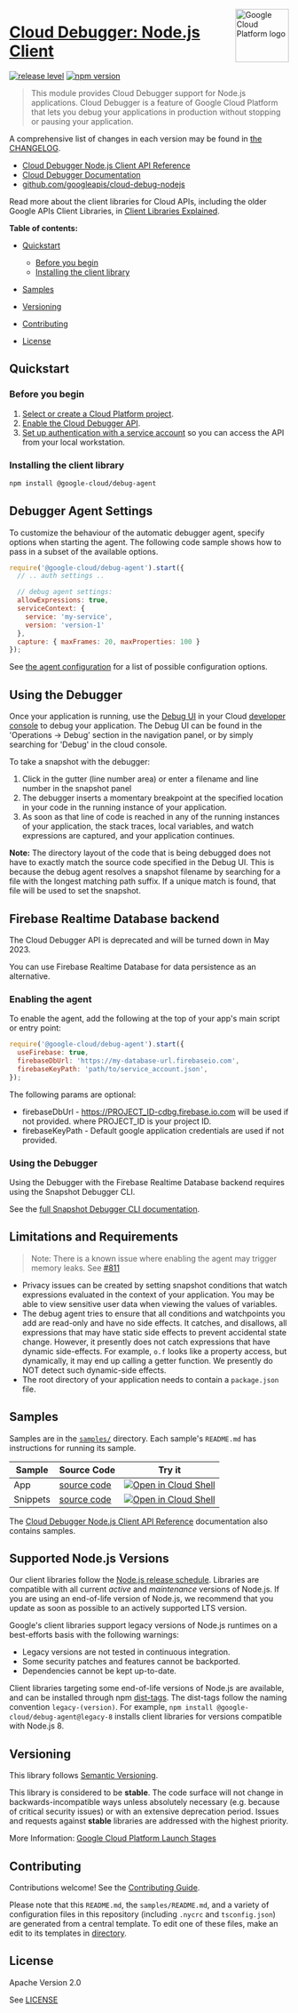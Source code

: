 [//]: # "This README.md file is auto-generated, all changes to this file will be lost."
[//]: # "To regenerate it, use `python -m synthtool`."
<img src="https://avatars2.githubusercontent.com/u/2810941?v=3&s=96" alt="Google Cloud Platform logo" title="Google Cloud Platform" align="right" height="96" width="96"/>

# [Cloud Debugger: Node.js Client](https://github.com/googleapis/cloud-debug-nodejs)

[![release level](https://img.shields.io/badge/release%20level-stable-brightgreen.svg?style=flat)](https://cloud.google.com/terms/launch-stages)
[![npm version](https://img.shields.io/npm/v/@google-cloud/debug-agent.svg)](https://www.npmjs.org/package/@google-cloud/debug-agent)




> This module provides Cloud Debugger support for Node.js applications.
Cloud Debugger is a feature of Google Cloud Platform that lets you debug your
applications in production without stopping or pausing your application.


A comprehensive list of changes in each version may be found in
[the CHANGELOG](https://github.com/googleapis/cloud-debug-nodejs/blob/main/CHANGELOG.md).

* [Cloud Debugger Node.js Client API Reference][client-docs]
* [Cloud Debugger Documentation][product-docs]
* [github.com/googleapis/cloud-debug-nodejs](https://github.com/googleapis/cloud-debug-nodejs)

Read more about the client libraries for Cloud APIs, including the older
Google APIs Client Libraries, in [Client Libraries Explained][explained].

[explained]: https://cloud.google.com/apis/docs/client-libraries-explained

**Table of contents:**


* [Quickstart](#quickstart)
  * [Before you begin](#before-you-begin)
  * [Installing the client library](#installing-the-client-library)

* [Samples](#samples)
* [Versioning](#versioning)
* [Contributing](#contributing)
* [License](#license)

## Quickstart

### Before you begin

1.  [Select or create a Cloud Platform project][projects].
1.  [Enable the Cloud Debugger API][enable_api].
1.  [Set up authentication with a service account][auth] so you can access the
    API from your local workstation.

### Installing the client library

```bash
npm install @google-cloud/debug-agent
```

## Debugger Agent Settings

To customize the behaviour of the automatic debugger agent, specify options
when starting the agent. The following code sample shows how to pass in a
subset of the available options.

```js
require('@google-cloud/debug-agent').start({
  // .. auth settings ..

  // debug agent settings:
  allowExpressions: true,
  serviceContext: {
    service: 'my-service',
    version: 'version-1'
  },
  capture: { maxFrames: 20, maxProperties: 100 }
});
```

See [the agent configuration][config-ts] for a list of possible configuration
options.

## Using the Debugger

Once your application is running, use the [Debug UI][debug-tab] in your Cloud
[developer console][dev-console] to debug your application. The Debug UI can
be found in the 'Operations -> Debug' section in the navigation panel, or by
simply searching for 'Debug' in the cloud console.

To take a snapshot with the debugger:
1. Click in the gutter (line number area) or enter a filename and line number
   in the snapshot panel
2. The debugger inserts a momentary breakpoint at the specified location in
   your code in the running instance of your application.
3. As soon as that line of code is reached in any of the running instances of
   your application, the stack traces, local variables, and watch expressions
   are captured, and your application continues.

**Note:** The directory layout of the code that is being debugged does not
have to exactly match the source code specified in the Debug UI.  This is
because the debug agent resolves a snapshot filename by searching for a file
with the longest matching path suffix. If a unique match is found, that file
will be used to set the snapshot.

## Firebase Realtime Database backend

The Cloud Debugger API is deprecated and will be turned down in May 2023.

You can use Firebase Realtime Database for data persistence as an
alternative.

### Enabling the agent

To enable the agent, add the following at the top of your app's main script
or entry point:

```js
require('@google-cloud/debug-agent').start({
  useFirebase: true,
  firebaseDbUrl: 'https://my-database-url.firebaseio.com',
  firebaseKeyPath: 'path/to/service_account.json',
});
```

The following params are optional:
* firebaseDbUrl - https://PROJECT_ID-cdbg.firebase.io.com will be used if not
  provided. where PROJECT_ID is your project ID.
* firebaseKeyPath - Default google application credentials are used if not
  provided.

### Using the Debugger

Using the Debugger with the Firebase Realtime Database backend requires using
the Snapshot Debugger CLI.

See the [full Snapshot Debugger CLI documentation][snapshot-debugger-readme].

## Limitations and Requirements

> Note: There is a known issue where enabling the agent may trigger memory
leaks.  See [#811](https://github.com/googleapis/cloud-debug-nodejs/issues/811)

* Privacy issues can be created by setting snapshot conditions that watch
  expressions evaluated in the context of your application. You may be able
  to view sensitive user data when viewing the values of variables.
* The debug agent tries to ensure that all conditions and watchpoints you
  add are read-only and have no side effects. It catches, and disallows,
  all expressions that may have static side effects to prevent accidental
  state change. However, it presently does not catch expressions that have
  dynamic side-effects. For example, `o.f` looks like a property access,
  but dynamically, it may end up calling a getter function. We presently do
  NOT detect such dynamic-side effects.
* The root directory of your application needs to contain a `package.json`
  file.

[config-ts]: https://github.com/googleapis/cloud-debug-nodejs/blob/master/src/agent/config.ts
[debug-tab]: https://console.cloud.google.com/debug
[dev-console]: https://console.cloud.google.com/
[snapshot-debugger-readme]: https://github.com/GoogleCloudPlatform/snapshot-debugger#readme


## Samples

Samples are in the [`samples/`](https://github.com/googleapis/cloud-debug-nodejs/tree/main/samples) directory. Each sample's `README.md` has instructions for running its sample.

| Sample                      | Source Code                       | Try it |
| --------------------------- | --------------------------------- | ------ |
| App | [source code](https://github.com/googleapis/cloud-debug-nodejs/blob/main/samples/app.js) | [![Open in Cloud Shell][shell_img]](https://console.cloud.google.com/cloudshell/open?git_repo=https://github.com/googleapis/cloud-debug-nodejs&page=editor&open_in_editor=samples/app.js,samples/README.md) |
| Snippets | [source code](https://github.com/googleapis/cloud-debug-nodejs/blob/main/samples/snippets.js) | [![Open in Cloud Shell][shell_img]](https://console.cloud.google.com/cloudshell/open?git_repo=https://github.com/googleapis/cloud-debug-nodejs&page=editor&open_in_editor=samples/snippets.js,samples/README.md) |



The [Cloud Debugger Node.js Client API Reference][client-docs] documentation
also contains samples.

## Supported Node.js Versions

Our client libraries follow the [Node.js release schedule](https://nodejs.org/en/about/releases/).
Libraries are compatible with all current _active_ and _maintenance_ versions of
Node.js.
If you are using an end-of-life version of Node.js, we recommend that you update
as soon as possible to an actively supported LTS version.

Google's client libraries support legacy versions of Node.js runtimes on a
best-efforts basis with the following warnings:

* Legacy versions are not tested in continuous integration.
* Some security patches and features cannot be backported.
* Dependencies cannot be kept up-to-date.

Client libraries targeting some end-of-life versions of Node.js are available, and
can be installed through npm [dist-tags](https://docs.npmjs.com/cli/dist-tag).
The dist-tags follow the naming convention `legacy-(version)`.
For example, `npm install @google-cloud/debug-agent@legacy-8` installs client libraries
for versions compatible with Node.js 8.

## Versioning

This library follows [Semantic Versioning](http://semver.org/).



This library is considered to be **stable**. The code surface will not change in backwards-incompatible ways
unless absolutely necessary (e.g. because of critical security issues) or with
an extensive deprecation period. Issues and requests against **stable** libraries
are addressed with the highest priority.






More Information: [Google Cloud Platform Launch Stages][launch_stages]

[launch_stages]: https://cloud.google.com/terms/launch-stages

## Contributing

Contributions welcome! See the [Contributing Guide](https://github.com/googleapis/cloud-debug-nodejs/blob/main/CONTRIBUTING.md).

Please note that this `README.md`, the `samples/README.md`,
and a variety of configuration files in this repository (including `.nycrc` and `tsconfig.json`)
are generated from a central template. To edit one of these files, make an edit
to its templates in
[directory](https://github.com/googleapis/synthtool).

## License

Apache Version 2.0

See [LICENSE](https://github.com/googleapis/cloud-debug-nodejs/blob/main/LICENSE)

[client-docs]: https://cloud.google.com/nodejs/docs/reference/debug-agent/latest
[product-docs]: https://cloud.google.com/debugger
[shell_img]: https://gstatic.com/cloudssh/images/open-btn.png
[projects]: https://console.cloud.google.com/project
[billing]: https://support.google.com/cloud/answer/6293499#enable-billing
[enable_api]: https://console.cloud.google.com/flows/enableapi?apiid=clouddebugger.googleapis.com
[auth]: https://cloud.google.com/docs/authentication/getting-started
